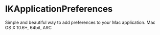 IKApplicationPreferences
========================

Simple and beautiful way to add preferences to your Mac application. Mac OS X 10.6+, 64bit, ARC
